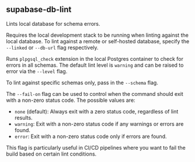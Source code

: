 ## supabase-db-lint

Lints local database for schema errors.

Requires the local development stack to be running when linting against the local database. To lint against a remote or self-hosted database, specify the `--linked` or `--db-url` flag respectively.

Runs `plpgsql_check` extension in the local Postgres container to check for errors in all schemas. The default lint level is `warning` and can be raised to error via the `--level` flag.

To lint against specific schemas only, pass in the `--schema` flag.

The `--fail-on` flag can be used to control when the command should exit with a non-zero status code. The possible values are:

- `none` (default): Always exit with a zero status code, regardless of lint results.
- `warning`: Exit with a non-zero status code if any warnings or errors are found.
- `error`: Exit with a non-zero status code only if errors are found.

This flag is particularly useful in CI/CD pipelines where you want to fail the build based on certain lint conditions.